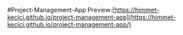#Project-Management-App
Preview:[https://himmet-kecici.github.io/project-management-app](https://himmet-kecici.github.io/project-management-app/)